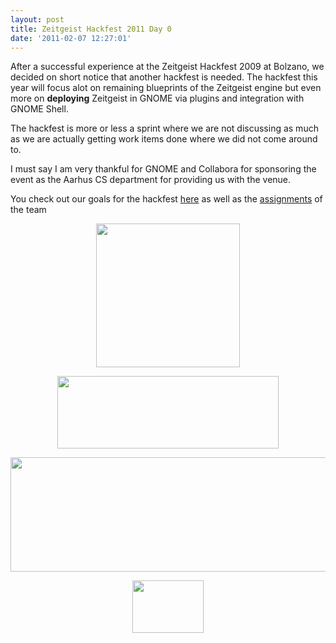 ```yaml
---
layout: post
title: Zeitgeist Hackfest 2011 Day 0
date: '2011-02-07 12:27:01'
---
```


After a successful experience at the Zeitgeist Hackfest 2009 at Bolzano, we decided on short notice that another hackfest is needed. The hackfest this year will focus alot on remaining blueprints of the Zeitgeist engine but even more on <strong>deploying</strong> Zeitgeist in GNOME via plugins and integration with GNOME Shell.

The hackfest is more or less a sprint where we are not discussing as much as we are actually getting work items done where we did not come around to.

I must say I am very thankful for GNOME and Collabora for sponsoring the event as the Aarhus CS department for providing us with the venue.

You check out our goals for the hackfest <a href="http://live.gnome.org/Hackfests/Zeitgeist2011">here</a> as well as the <a href="http://live.gnome.org/Hackfests/Zeitgeist2011/Assignment">assignments</a> of the team
<p style="text-align: center;"><a href="http://geekyogre.com/content/images/2011/02/sponsored-badge-shadow.png"><img class="size-full wp-image-1848 aligncenter" title="sponsored-badge-shadow" src="http://geekyogre.com/content/images/2011/02/sponsored-badge-shadow.png" alt="" width="230" height="230" /></a></p>
<p style="text-align: center;"><a href="http://geekyogre.com/content/images/2011/02/collabora-logo-small.png"><img class="size-full wp-image-1849 aligncenter" title="collabora-logo-small" src="http://geekyogre.com/content/images/2011/02/collabora-logo-small.png" alt="" width="354" height="116" /></a></p>
<a href="http://geekyogre.com/content/images/2011/02/en.png"><img class="size-full wp-image-1850    alignnone" title="en" src="http://geekyogre.com/content/images/2011/02/en.png" alt="" width="1042" height="183" /></a>
<p style="text-align: center;"><a href="http://geekyogre.com/content/images/2011/02/incuba_logo.gif"><img class="size-full wp-image-1851 aligncenter" title="incuba_logo" src="http://geekyogre.com/content/images/2011/02/incuba_logo.gif" alt="" width="114" height="84" /></a></p>